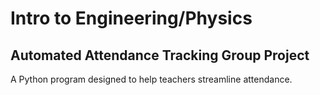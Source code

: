# Intro to Engineering/Physics
## Automated Attendance Tracking Group Project

A Python program designed to help teachers streamline attendance.
